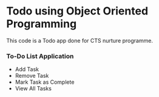 # Todo using Object Oriented Programming

This code is a Todo app done for CTS nurture programme.

### To-Do List Application

- Add Task
- Remove Task
- Mark Task as Complete
- View All Tasks

